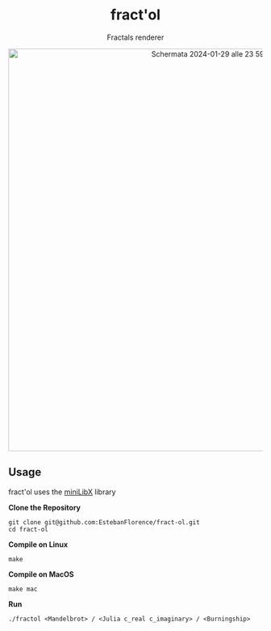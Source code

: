 <h1 align="center">
fract'ol
</h1>
<p align="center">
Fractals renderer
</p>

<div align="center">
<img width="796" alt="Schermata 2024-01-29 alle 23 59 08" src="https://github.com/EstebanFlorence/fract-ol/assets/77881363/eb8b3f13-b8e5-4880-8eed-535356d7fc05">
</div>

## Usage
fract'ol uses the [miniLibX](https://github.com/42Paris/minilibx-linux) library

**Clone the Repository**
  ```shell
  git clone git@github.com:EstebanFlorence/fract-ol.git
  cd fract-ol
  ```

 **Compile on Linux**
  ```shell
  make
  ```
 **Compile on MacOS**
  ```shell
  make mac
  ```
  **Run**
  ```
  ./fractol <Mandelbrot> / <Julia c_real c_imaginary> / <Burningship>
  ```
